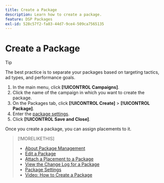 ```yaml
---
title: Create a Package
description: Learn how to create a package.
feature: DSP Packages
exl-id: 528c57f2-fa83-44d7-9ce4-509ca7565135
---
```

# Create a Package

>[!TIP]
>
>The best practice is to separate your packages based on targeting tactics, ad types, and performance goals.

1. In the main menu, click **[!UICONTROL Campaigns]**.
1. Click the name of the campaign in which you want to create the package.
1. On the Packages tab, click **[!UICONTROL Create]** > **[!UICONTROL Package]**.
1. Enter the [package settings](package-settings.md).
1. Click **[!UICONTROL Save and Close]**.

Once you create a package, you can assign placements to it.

>[!MORELIKETHIS]
>
>* [About Package Management](package-about.md)
>* [Edit a Package](package-edit.md)
>* [Attach a Placement to a Package](package-attach-placement.md)
>* [View the Change Log for a Package](package-change-log.md)
>* [Package Settings](package-settings.md)
>* [Video: How to Create a Package](https://experienceleague.adobe.com/docs/advertising-learn/tutorials/dsp/package-create.html)
